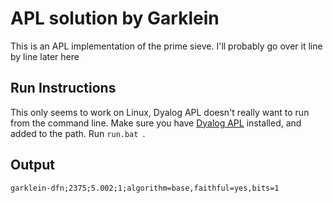 # APL solution by Garklein
This is an APL implementation of the prime sieve.
I'll probably go over it line by line later here

## Run Instructions
This only seems to work on Linux, Dyalog APL doesn't really want to run from the command line.
Make sure you have [Dyalog APL](https://www.dyalog.com/download-zone.htm?p=download) installed, and added to the path.
Run `run.bat `.

## Output
`garklein-dfn;2375;5.002;1;algorithm=base,faithful=yes,bits=1`
